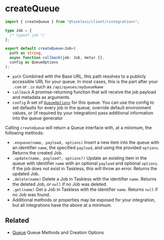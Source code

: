 # createQueue

```ts
import { createQueue } from "@taskless/client/<integration>";

type Job = {
  /* typeof job */
};

export default createQueue<Job>(
  path as string,
  async function callback(job: Job, meta) {},
  config as QueueOptions
);
```

- `path` Combined with the Base URL, this path resolves to a publicly accessible URL for your queue. In most cases, this is the part after your `.com` or `.io` such as `/api/queues/myQueueName`
- `callback` A promise-returning function that will receive the job payload and metadata as arguments.
- `config` A set of [`QueueOptions`](/docs/api/queue.md#queue-options) for this queue. You can use the config to set defaults for every job in the queue, override default environment values, or (if required by your integration) pass additional information into the queue generator

Calling `createQueue` will return a Queue interface with, at a minimum, the following methods:

- `.enqueue(name, payload, options)` Insert a new item into the queue with an identifier `name`, the specified `payload`, and using the provided `options`. Returns the created Job.
- `.update(name, payload?, options?)` Update an existing item in the queue with identifier `name` with an optional `payload` and optional `options`. If the job does not exist in Taskless, this will throw an error. Returns the updated Job.
- `.delete(name)` Delete a Job in Taskless with the identifier `name`. Returns the deleted Job, or `null` if no Job was deleted.
- `.get(name)` Get a Job in Taskless with the identifier `name`. Returns `null` if no Job was found.
- Additional methods or properties may be exposed for your integration, but all integrations have the above at a minimum.

## Related

- [Queue](/docs/api/queue.md) Queue Methods and Creation Options
